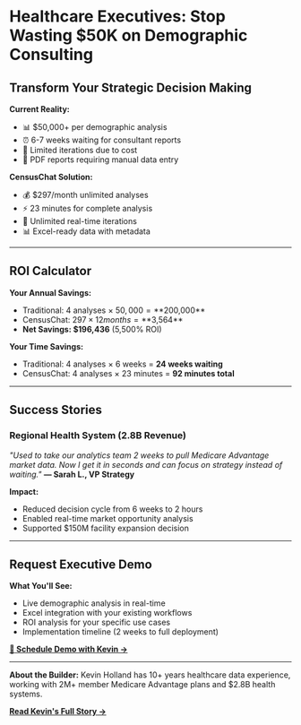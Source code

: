 # Healthcare Executives: Stop Wasting $50K on Demographic Consulting

## Transform Your Strategic Decision Making

**Current Reality:**
- 📊 $50,000+ per demographic analysis
- ⏰ 6-7 weeks waiting for consultant reports  
- 🔄 Limited iterations due to cost
- 📄 PDF reports requiring manual data entry

**CensusChat Solution:**
- 💰 $297/month unlimited analyses
- ⚡ 23 minutes for complete analysis
- 🔄 Unlimited real-time iterations  
- 📊 Excel-ready data with metadata

---

## ROI Calculator

**Your Annual Savings:**
- Traditional: 4 analyses × $50,000 = **$200,000**
- CensusChat: $297 × 12 months = **$3,564**
- **Net Savings: $196,436** (5,500% ROI)

**Your Time Savings:**
- Traditional: 4 analyses × 6 weeks = **24 weeks waiting**
- CensusChat: 4 analyses × 23 minutes = **92 minutes total**

---

## Success Stories

### Regional Health System (2.8B Revenue)
*"Used to take our analytics team 2 weeks to pull Medicare Advantage market data. Now I get it in seconds and can focus on strategy instead of waiting."*
**— Sarah L., VP Strategy**

**Impact:**
- Reduced decision cycle from 6 weeks to 2 hours
- Enabled real-time market opportunity analysis
- Supported $150M facility expansion decision

---

## Request Executive Demo

**What You'll See:**
- Live demographic analysis in real-time
- Excel integration with your existing workflows
- ROI analysis for your specific use cases
- Implementation timeline (2 weeks to full deployment)

**[📧 Schedule Demo with Kevin →](mailto:kevin@kevintholland.com?subject=Executive%20Demo%20Request&body=Hi%20Kevin,%0A%0AI'm%20interested%20in%20an%20executive%20demo%20of%20CensusChat.%0A%0AOrganization:%0ARole:%0ACurrent%20demographic%20analysis%20approach:%0ADecision%20timeline:%0A%0APlease%20send%20calendar%20availability.%0A%0AThanks!)**

---

**About the Builder:** Kevin Holland has 10+ years healthcare data experience, working with 2M+ member Medicare Advantage plans and $2.8B health systems. 

**[Read Kevin's Full Story →](https://hollandkevint.github.io/CensusChat/about/)**